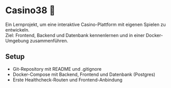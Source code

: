 # Casino38 🎰

Ein Lernprojekt, um eine interaktive Casino-Plattform mit eigenen Spielen zu entwickeln.  
Ziel: Frontend, Backend und Datenbank kennenlernen und in einer Docker-Umgebung zusammenführen.  

## Setup
- Git-Repository mit README und .gitignore
- Docker-Compose mit Backend, Frontend und Datenbank (Postgres)
- Erste Healthcheck-Routen und Frontend-Anbindung
